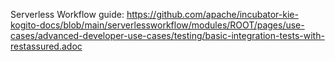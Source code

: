 Serverless Workflow guide: https://github.com/apache/incubator-kie-kogito-docs/blob/main/serverlessworkflow/modules/ROOT/pages/use-cases/advanced-developer-use-cases/testing/basic-integration-tests-with-restassured.adoc
